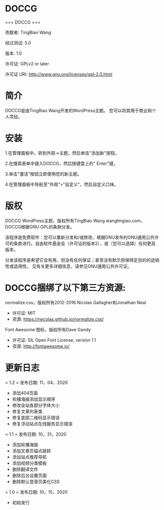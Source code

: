 ﻿# DOCCG
=== DOCCG ===

贡献者: TingBiao Wang

经过测试: 5.0

版本: 1.0

许可证: GPLv2 or later

许可证 URI: http://www.gnu.org/licenses/gpl-2.0.html

# 简介

DOCCG是由TingBiao Wang开发的WordPress主题。 您可以将其用于商业和个人项目。

# 安装

1.在管理面板中，转到外观->主题，然后单击"添加新"按钮。

2.在搜索表单中键入DOCCG，然后按键盘上的" Enter"键。

3.单击"激活"按钮立即使用您的新主题。

4.在管理面板中导航至"外观">"自定义"，然后自定义口味。

# 版权

DOCCG WordPress主题，版权所有TingBiao Wang wangtingiao.com，DOCCG根据GNU GPL的条款分发。

该程序是免费软件：您可以重新分发和/或修改，根据GNU发布的GNU通用公共许可的条款进行。自由软件基金会（许可证的版本2），或（您可以选择）任何更高版本。

分发该程序是希望它会有用，但没有任何保证；甚至没有默示担保特定目的的适销性或适用性。 见有关更多详细信息，请参见GNU通用公共许可证。

# DOCCG捆绑了以下第三方资源:

normalize.css，版权所有2012-2016 Nicolas Gallagher和Jonathan Neal
* 许可证: MIT
* 资源: https://necolas.github.io/normalize.css/

Font Awesome 图标，版权所有Dave Gandy
* 许可证: SIL Open Font License, version 1.1
* 资源: http://fontawesome.io/

# 更新日志

= 1.2 =
发布日期: 11，04，2020

* 添加404页面
* 轮播海报添加显示顺序
* 修改全站各部分字体大小
* 修复文章列表类
* 修复底部二维码显示错误
* 修复浮动站点在线服务显示错误

= 1.1 =
发布日期: 10，31，2020

* 添加轮播海报
* 添加文章页锚点跳转
* 添加站点推荐导航
* 添加视频分类模板
* 删除翻译文件
* 删除后台设置页面
* 删除默认登录页美化CSS

= 1.0 =
发布日期: 10，15，2020

* 初始发行

